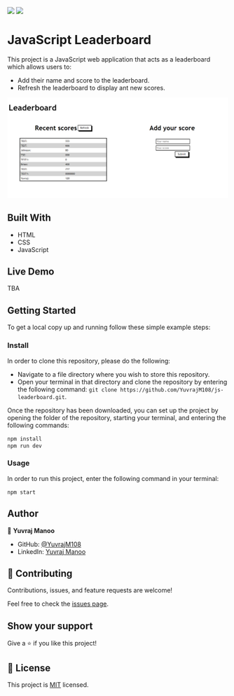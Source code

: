 ![](https://img.shields.io/badge/Microverse-blueviolet) ![](https://img.shields.io/badge/JavaScript-yellow)

# JavaScript Leaderboard

This project is a JavaScript web application that acts as a leaderboard which allows users to:

- Add their name and score to the leaderboard.
- Refresh the leaderboard to display ant new scores.

![Screenshot](images/leaderboardScreenshot.PNG)

## Built With

- HTML
- CSS
- JavaScript

## Live Demo

TBA

## Getting Started

To get a local copy up and running follow these simple example steps:

### Install

In order to clone this repository, please do the following:
- Navigate to a file directory where you wish to store this repository.
- Open your terminal in that directory and clone the repository by entering the following command: ```git clone https://github.com/YuvrajM108/js-leaderboard.git```.

Once the repository has been downloaded, you can set up the project by opening the folder of the repository, starting your terminal, and entering the following commands:

```
npm install
npm run dev
```

### Usage

In order to run this project, enter the following command in your terminal:

```
npm start
```

## Author

👤 **Yuvraj Manoo**

-   GitHub: [@YuvrajM108](https://github.com/YuvrajM108)
-   LinkedIn: [Yuvraj Manoo](https://www.linkedin.com/in/yuvraj-manoo/)

## 🤝 Contributing

Contributions, issues, and feature requests are welcome!

Feel free to check the [issues page](https://github.com/YuvrajM108/js-to-do-list/issues).

## Show your support

Give a ⭐️ if you like this project!

## 📝 License

This project is [MIT](./LICENSE) licensed.